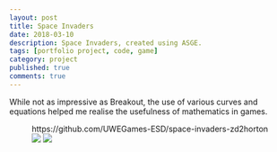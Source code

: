 ```yaml
---
layout: post
title: Space Invaders
date: 2018-03-10
description: Space Invaders, created using ASGE.
tags: [portfolio project, code, game]
category: project
published: true
comments: true
---
```

While not as impressive as Breakout, the use of various curves and equations helped
me realise the usefulness of mathematics in games.

<figure>
https://github.com/UWEGames-ESD/space-invaders-zd2horton
<a href="https://i.imgur.com/FzEQp1n.jpg"><img src="https://i.imgur.com/FzEQp1n.jpg"></a>
<a href="https://i.imgur.com/FzEQp1n.jpg"><img src="https://i.imgur.com/FzEQp1n.jpg"></a>
</figure>